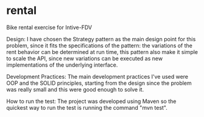 # rental
Bike rental exercise for Intive-FDV

Design: I have chosen the Strategy pattern as the main design point for this problem, since it fits the specifications of the pattern: the variations of the rent behavior can be determined at run time, 
	this pattern also make it simple to scale the API, since new variations can be executed as new implementations of the underlying interface.

Development Practices: The main development practices I've used were OOP and the SOLID principles, starting from the design since the problem was really small and this were good enough to solve it.

How to run the test: The project was developed using Maven so the quickest way to run the test is running the command "mvn test".

 